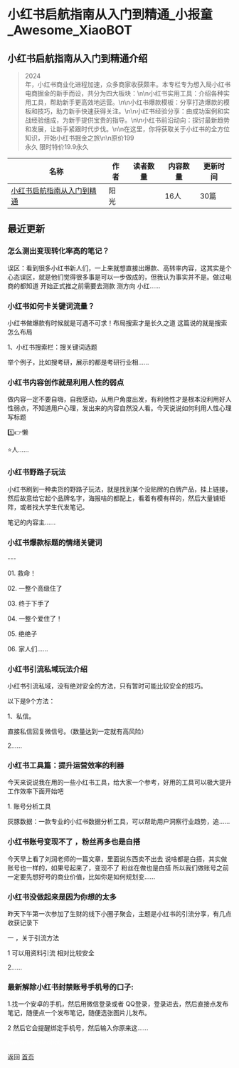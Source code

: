 # 小红书启航指南从入门到精通_小报童_Awesome_XiaoBOT

## 小红书启航指南从入门到精通介绍
> 2024  
年，小红书商业化进程加速，众多商家收获颇丰。本专栏专为想入局小红书电商掘金的新手而设，共分为四大板块：\n\n小红书实用工具：介绍各种实用工具，帮助新手更高效地运营。\n\n小红书爆款模板：分享打造爆款的模板和技巧，助力新手快速获得关注。\n\n小红书经验分享：由成功案例和实战经验组成，为新手提供宝贵的指导。\n\n小红书前沿动向：探讨最新趋势和发展，让新手紧跟时代步伐。\n\n在这里，你将获取关于小红书的全方位知识，开始小红书掘金之旅\n\n原价199  
永久 限时特价19.9永久  
  


|名称|作者|读者数量|内容数量|更新时间|
|---|---|---|---|---|
|[小红书启航指南从入门到精通](https://xiaobot.net/p/fengfeng360?refer=0b133df9-27dc-423b-8101-639049001c13)|阳光||16人|30篇|2024-06-11|

## 最近更新
### 怎么测出变现转化率高的笔记？

误区：看到很多小红书新人们，一上来就想直接出爆款、高转率内容，这其实是个心态误区，就是他们觉得很多事是可以一步做成的，但我认为事实并不是。做过电商的都知道
开始正式推之前需要去测款 测方向 小红......

### 小红书如何卡关键词流量？

小红书做爆款有时候就是可遇不可求！布局搜索才是长久之道 这篇说的就是搜索怎么布局

1、小红书搜索栏：搜关键词选题

举个例子，比如搜考研，展示的都是考研行业相......

### 小红书内容创作就是利用人性的弱点

做内容一定不要自嗨，自我感动，从用户角度出发，有利他性才是根本没利用好人性弱点，不知道用户心理，发出来的内容自然没人看。今天说说如何利用人性心理写标题

1️⃣👉懒

⭐️人......

### 小红书野路子玩法

小红书刷到一种卖货的野路子玩法，就是找到某个没贴牌的白牌产品，挂上链接，然后故意给它起个品牌名字，海报啥的都配上，看着有模有样的，然后大量铺矩阵，或者找大学生代发笔记。

笔记的内容主......

### 小红书爆款标题的情绪关键词

\---

01\. 救命！

02\. 一整个高级住了

03\. 终于下手了

04\. 一整个爱住了！

05\. 绝绝子

06\. 家人们......

### 小红书引流私域玩法介绍

小红书引流私域，没有绝对安全的方法，只有暂时可能比较安全的技巧。

以下是9个方法：

1、私信。

直接私信回复微信号。（数量达到一定就有高风险）

2......

### 小红书工具篇：提升运营效率的利器

今天来说说我在用的一些小红书工具，给大家一个参考，好用的工具可以极大提升工作效率下面开始吧

1\. 账号分析工具

灰豚数据：一款专业的小红书数据分析工具，可以帮助用户洞察行业趋势，追......

### 小红书账号变现不了 ，粉丝再多也是白搭

今天早上看了刘润老师的一篇文章，里面说东西卖不出去 说啥都是白搭，其实做账号也一样的，如果号起来了，变现不了 粉丝在做也是白搭 所以我们做账号之前
一定要先想好号的商业价值，比如你是如何规划变......

### 小红书没做起来是因为你想的太多

昨天下午第一次参加了生财的线下小圈子聚会，主题是小红书的引流分享，有几点收获记录下

一 ，关于引流方法

1 可以用资料引流 相对比较安全

2......

### 最新解除小红书封禁账号手机号的口子:

1.找一个安卓的手机，然后用微信登录或者 QQ登录，登录进去，然后直接点发布笔记，随便点一个发布笔记，随便选张图片儿发布。

2 然后它会提醒绑定手机号，然后输入你原来这......


<a href="https://github.com/Reno9527/awesome-xiaobot" style="color: white; text-decoration: none;">awesome-xiaobot</a>

返回 [首页](../README.md)
